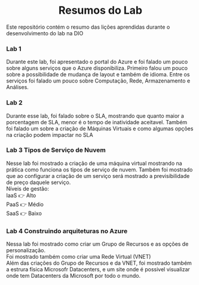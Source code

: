 <h1 align="center"> Resumos do Lab </h1>
Este repositório contém o resumo das lições aprendidas durante o desenvolvimento do lab na DIO

<h3>Lab 1</h3>  Durante este lab, foi apresentado o portal do Azure e foi falado um pouco sobre alguns serviços que o Azure disponibiliza. 
Primeiro falou um pouco sobre a possibilidade de mudança de layout e também de idioma.
Entre os serviços foi falado um pouco sobre Computação, Rede, Armazenamento e Análises.

<h3>Lab 2</h3> Durante esse lab, foi falado sobre o SLA, mostrando que quanto maior a porcentagem de SLA, menor é o tempo de inatividade aceitavel.
Também foi falado um sobre a criação de Máquinas Virtuais e como algumas opções na criação podem impactar no SLA

<h3>Lab 3 Tipos de Serviço de Nuvem</h3> Nesse lab foi mostrado a criação de uma máquina virtual mostrando na prática como funciona os tipos de serviço de nuvem. Também foi 
mostrado que ao configurar a criação de um serviço será mostrado a previsibilidade de preço daquele serviço. <br> 
Níveis de gestão: <br> 
IaaS 👉 Alto <br> 
PaaS 👉 Médio <br> 
SaaS 👉 Baixo

<h3>Lab 4 Construindo arquiteturas no Azure</h3> Nessa lab foi mostrado como criar um Grupo de Recursos e as opções de personalização. <br>
Foi mostrado também como criar uma Rede Virtual (VNET) <br>
Além das criações do Grupo de Recursos e da VNET, foi mostrado também a estrura física Microsofr Datacenters, e um site onde é possivel visualizar onde tem Datacenters da Microsoft por todo o mundo.
